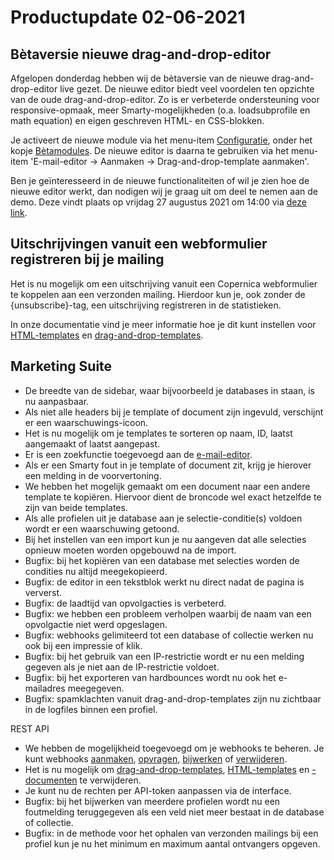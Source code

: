 # Productupdate 02-06-2021

## Bètaversie nieuwe drag-and-drop-editor
Afgelopen donderdag hebben wij de bètaversie van de nieuwe drag-and-drop-editor live gezet. De nieuwe editor biedt veel voordelen ten opzichte van de oude drag-and-drop-editor. Zo is er verbeterde ondersteuning voor responsive-opmaak, meer Smarty-mogelijkheden (o.a. loadsubprofile en math equation) en eigen geschreven HTML- en CSS-blokken. 

Je activeert de nieuwe module via het menu-item [Configuratie](https://ms.copernica.com/#/admin), onder het kopje [Bètamodules](https://ms.copernica.com/#/admin/user/betamodules). De nieuwe editor is daarna te gebruiken via het menu-item 'E-mail-editor → Aanmaken → Drag-and-drop-template aanmaken'.

Ben je geïnteresseerd in de nieuwe functionaliteiten of wil je zien hoe de nieuwe editor werkt, dan nodigen wij je graag uit om deel te nemen aan de demo. Deze vindt plaats op vrijdag 27 augustus 2021 om 14:00 via [deze link](https://meet.google.com/vkz-wfxy-ytv).

## Uitschrijvingen vanuit een webformulier registreren bij je mailing
Het is nu mogelijk om een uitschrijving vanuit een Copernica webformulier te koppelen aan een verzonden mailing. Hierdoor kun je, ook zonder de {unsubscribe}-tag, een uitschrijving registreren in de statistieken. 

In onze documentatie vind je meer informatie hoe je dit kunt instellen voor [HTML-templates](./emailings-publisher-unsubscribe) en [drag-and-drop-templates](./emailings-ms-unsubscribe).

## Marketing Suite
* De breedte van de sidebar, waar bijvoorbeeld je databases in staan, is nu aanpasbaar. 
* Als niet alle headers bij je template of document zijn ingevuld, verschijnt er een waarschuwings-icoon.
* Het is nu mogelijk om je templates te sorteren op naam, ID, laatst aangemaakt of laatst aangepast.
* Er is een zoekfunctie toegevoegd aan de [e-mail-editor](https://ms.copernica.com/nl/#/design).
* Als er een Smarty fout in je template of document zit, krijg je hierover een melding in de voorvertoning.
* We hebben het mogelijk gemaakt om een document naar een andere template te kopiëren. Hiervoor dient de broncode wel exact hetzelfde te zijn van beide templates.
* Als alle profielen uit je database aan je selectie-conditie(s) voldoen wordt er een waarschuwing getoond. 
* Bij het instellen van een import kun je nu aangeven dat alle selecties opnieuw moeten worden opgebouwd na de import.
* Bugfix: bij het kopiëren van een database met selecties worden de condities nu altijd meegekopieerd. 
* Bugfix: de editor in een tekstblok werkt nu direct nadat de pagina is ververst.
* Bugfix: de laadtijd van opvolgacties is verbeterd.
* Bugfix: we hebben een probleem verholpen waarbij de naam van een opvolgactie niet werd opgeslagen.
* Bugfix: webhooks gelimiteerd tot een database of collectie werken nu ook bij een impressie of klik.
* Bugfix: bij het gebruik van een IP-restrictie wordt er nu een melding gegeven als je niet aan de IP-restrictie voldoet.
* Bugfix: bij het exporteren van hardbounces wordt nu ook het e-mailadres meegegeven.
* Bugfix: spamklachten vanuit drag-and-drop-templates zijn nu zichtbaar in de logfiles binnen een profiel.

REST API
* We hebben de mogelijkheid toegevoegd om je webhooks te beheren. Je kunt webhooks [aanmaken](./restv2/rest-post-webhooks), [opvragen](./restv2/rest-get-webhook), [bijwerken](./restv2/rest-put-webhook) of [verwijderen](./restv2/rest-delete-webhook).
* Het is nu mogelijk om [drag-and-drop-templates](./restv2/rest-delete-ms-template), [HTML-templates](./restv2/rest-delete-publisher-template) en [-documenten](./restv2/rest-delete-publisher-document) te verwijderen.
* Je kunt nu de rechten per API-token aanpassen via de interface.
* Bugfix: bij het bijwerken van meerdere profielen wordt nu een foutmelding teruggegeven als een veld niet meer bestaat in de database of collectie.
* Bugfix: in de methode voor het ophalen van verzonden mailings bij een profiel kun je nu het minimum en maximum aantal ontvangers opgeven. 
